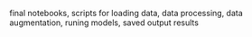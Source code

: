 final notebooks, scripts for loading data, data processing, data augmentation, runing models, saved output results